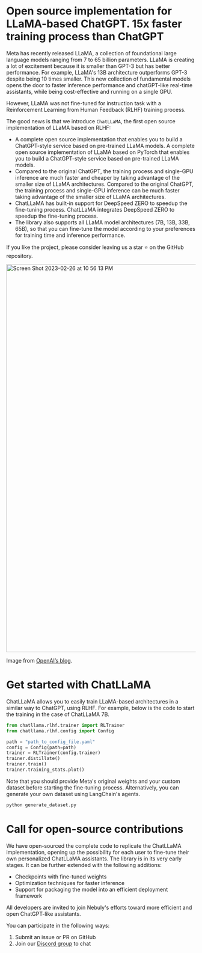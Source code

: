 # **Open source implementation for LLaMA-based ChatGPT. 15x faster training process than ChatGPT**

Meta has recently released LLaMA, a collection of foundational large language models ranging from 7 to 65 billion parameters.
LLaMA is creating a lot of excitement because it is smaller than GPT-3 but has better performance. For example, LLaMA's 13B architecture outperforms GPT-3 despite being 10 times smaller. This new collection of fundamental models opens the door to faster inference performance and chatGPT-like real-time assistants, while being cost-effective and running on a single GPU.

However, LLaMA was not fine-tuned for instruction task with a Reinforcement Learning from Human Feedback (RLHF) training process.

The good news is that we introduce `ChatLLaMA`, the first open source implementation of LLaMA based on RLHF:

- A complete open source implementation that enables you to build a ChatGPT-style service based on pre-trained LLaMA models.
A complete open source implementation of LLaMA based on PyTorch that enables you to build a ChatGPT-style service based on pre-trained LLaMA models.
- Compared to the original ChatGPT, the training process and single-GPU inference are much faster and cheaper by taking advantage of the smaller size of LLaMA architectures.
Compared to the original ChatGPT, the training process and single-GPU inference can be much faster taking advantage of the smaller size of LLaMA architectures.
- ChatLLaMA has built-in support for DeepSpeed ZERO to speedup the fine-tuning process.
ChatLLaMA integrates DeepSpeed ZERO to speedup the fine-tuning process.
- The library also supports all LLaMA model architectures (7B, 13B, 33B, 65B), so that you can fine-tune the model according to your preferences for training time and inference performance.

If you like the project, please consider leaving us a star ⭐ on the GitHub repository.


<img width="1032" alt="Screen Shot 2023-02-26 at 10 56 13 PM" src="https://user-images.githubusercontent.com/83510798/221439813-5972d029-dae5-4561-ab3d-5a55fa5cde09.png">

Image from [OpenAI’s blog](https://openai.com/blog/chatgpt).


# Get started with ChatLLaMA

ChatLLaMA allows you to easily train LLaMA-based architectures in a similar way to ChatGPT, using RLHF.
For example, below is the code to start the training in the case of ChatLLaMA 7B.

```python
from chatllama.rlhf.trainer import RLTrainer
from chatllama.rlhf.config import Config

path = "path_to_config_file.yaml"
config = Config(path=path)
trainer = RLTrainer(config.trainer)
trainer.distillate()
trainer.train()
trainer.training_stats.plot()
```

Note that you should provide Meta's original weights and your custom dataset before starting the fine-tuning process. Alternatively, you can generate your own dataset using LangChain's agents.

```python
python generate_dataset.py
```

# Call for open-source contributions

We have open-sourced the complete code to replicate the ChatLLaMA implementation, opening up the possibility for each user to fine-tune their own personalized ChatLLaMA assistants. The library is in its very early stages. It can be further extended with the following additions:

- Checkpoints with fine-tuned weights
- Optimization techniques for faster inference
- Support for packaging the model into an efficient deployment framework

All developers are invited to join Nebuly's efforts toward more efficient and open ChatGPT-like assistants.

You can participate in the following ways:

1. Submit an issue or PR on GitHub
2. Join our [Discord group](https://discord.gg/77d5kGSa8e) to chat
